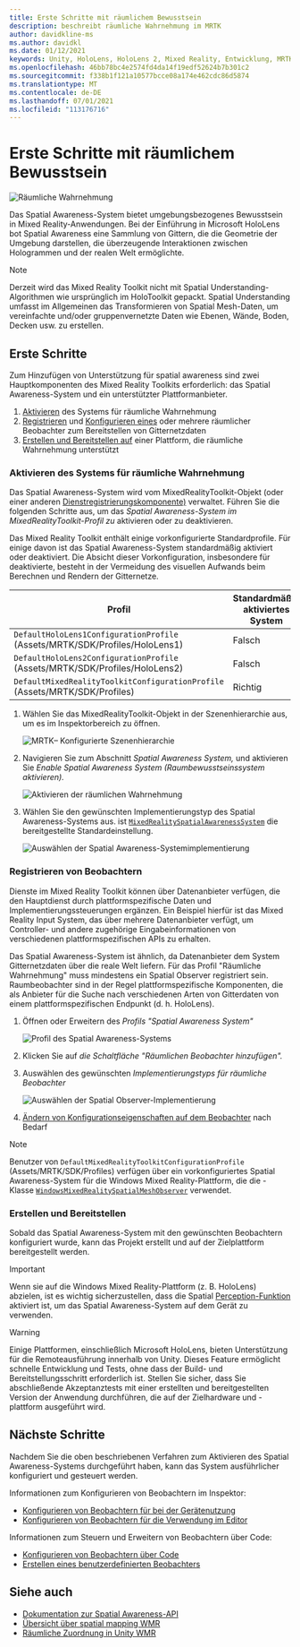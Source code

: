 ```yaml
---
title: Erste Schritte mit räumlichem Bewusstsein
description: beschreibt räumliche Wahrnehmung im MRTK
author: davidkline-ms
ms.author: davidkl
ms.date: 01/12/2021
keywords: Unity, HoloLens, HoloLens 2, Mixed Reality, Entwicklung, MRTK,
ms.openlocfilehash: 46bb78bc4e2574fd4da14f19edf52624b7b301c2
ms.sourcegitcommit: f338b1f121a10577bcce08a174e462cdc86d5874
ms.translationtype: MT
ms.contentlocale: de-DE
ms.lasthandoff: 07/01/2021
ms.locfileid: "113176716"
---
```

# <a name="spatial-awareness-getting-started"></a>Erste Schritte mit räumlichem Bewusstsein

![Räumliche Wahrnehmung](../images/spatial-awareness/MRTK_SpatialAwareness_Main.png)

Das Spatial Awareness-System bietet umgebungsbezogenes Bewusstsein in Mixed Reality-Anwendungen. Bei der Einführung in Microsoft HoloLens bot Spatial Awareness eine Sammlung von Gittern, die die Geometrie der Umgebung darstellen, die überzeugende Interaktionen zwischen Hologrammen und der realen Welt ermöglichte.

> [!NOTE]
> Derzeit wird das Mixed Reality Toolkit nicht mit Spatial Understanding-Algorithmen wie ursprünglich im HoloToolkit gepackt. Spatial Understanding umfasst im Allgemeinen das Transformieren von Spatial Mesh-Daten, um vereinfachte und/oder gruppenvernetzte Daten wie Ebenen, Wände, Boden, Decken usw. zu erstellen.

## <a name="getting-started"></a>Erste Schritte

Zum Hinzufügen von Unterstützung für spatial awareness sind zwei Hauptkomponenten des Mixed Reality Toolkits erforderlich: das Spatial Awareness-System und ein unterstützter Plattformanbieter.

1. [Aktivieren](#enable-the-spatial-awareness-system) des Systems für räumliche Wahrnehmung
2. [Registrieren](#register-observers) und [Konfigurieren eines](configuring-spatial-awareness-mesh-observer.md) oder mehrere räumlicher Beobachter zum Bereitstellen von Gitternetzdaten
3. [Erstellen und Bereitstellen auf](#build-and-deploy) einer Plattform, die räumliche Wahrnehmung unterstützt

### <a name="enable-the-spatial-awareness-system"></a>Aktivieren des Systems für räumliche Wahrnehmung

Das Spatial Awareness-System wird vom MixedRealityToolkit-Objekt (oder einer anderen [Dienstregistrierungskomponente)](xref:Microsoft.MixedReality.Toolkit.IMixedRealityServiceRegistrar) verwaltet. Führen Sie die folgenden Schritte aus, um das *Spatial Awareness-System im* *MixedRealityToolkit-Profil zu* aktivieren oder zu deaktivieren.

Das Mixed Reality Toolkit enthält einige vorkonfigurierte Standardprofile. Für einige davon ist das Spatial Awareness-System standardmäßig aktiviert oder deaktiviert. Die Absicht dieser Vorkonfiguration, insbesondere für deaktivierte, besteht in der Vermeidung des visuellen Aufwands beim Berechnen und Rendern der Gitternetze.

| Profil | Standardmäßig aktiviertes System |
| --- | --- |
| `DefaultHoloLens1ConfigurationProfile` (Assets/MRTK/SDK/Profiles/HoloLens1) | Falsch |
| `DefaultHoloLens2ConfigurationProfile` (Assets/MRTK/SDK/Profiles/HoloLens2) | Falsch |
| `DefaultMixedRealityToolkitConfigurationProfile` (Assets/MRTK/SDK/Profiles) | Richtig |

1. Wählen Sie das MixedRealityToolkit-Objekt in der Szenenhierarchie aus, um es im Inspektorbereich zu öffnen.

    ![MRTK– Konfigurierte Szenenhierarchie](../images/MRTK_ConfiguredHierarchy.png)

1. Navigieren Sie zum Abschnitt *Spatial Awareness System,* und aktivieren Sie *Enable Spatial Awareness System (Raumbewusstseinssystem aktivieren).*

    ![Aktivieren der räumlichen Wahrnehmung](../images/spatial-awareness/MRTKConfig_SpatialAwareness.png)

1. Wählen Sie den gewünschten Implementierungstyp des Spatial Awareness-Systems aus. ist [`MixedRealitySpatialAwarenessSystem`](xref:Microsoft.MixedReality.Toolkit.SpatialAwareness.MixedRealitySpatialAwarenessSystem) die bereitgestellte Standardeinstellung.

    ![Auswählen der Spatial Awareness-Systemimplementierung](../images/spatial-awareness/SpatialAwarenessSelectSystemType.png)

### <a name="register-observers"></a>Registrieren von Beobachtern

Dienste im Mixed Reality Toolkit können [](../../architecture/systems-extensions-providers.md) über Datenanbieter verfügen, die den Hauptdienst durch plattformspezifische Daten und Implementierungssteuerungen ergänzen. Ein Beispiel hierfür ist das Mixed Reality Input [](../input/input-providers.md) System, das über mehrere Datenanbieter verfügt, um Controller- und andere zugehörige Eingabeinformationen von verschiedenen plattformspezifischen APIs zu erhalten.

Das Spatial Awareness-System ist ähnlich, da Datenanbieter dem System Gitternetzdaten über die reale Welt liefern. Für das Profil "Räumliche Wahrnehmung" muss mindestens ein Spatial Observer registriert sein. Raumbeobachter sind in der Regel plattformspezifische Komponenten, die als Anbieter für die Suche nach verschiedenen Arten von Gitterdaten von einem plattformspezifischen Endpunkt (d. h. HoloLens).

1. Öffnen oder Erweitern des *Profils "Spatial Awareness System"*

    ![Profil des Spatial Awareness-Systems](../images/spatial-awareness/SpatialAwarenessProfile.png)

1. Klicken Sie auf *die Schaltfläche "Räumlichen Beobachter hinzufügen".*
1. Auswählen des gewünschten *Implementierungstyps für räumliche Beobachter*

    ![Auswählen der Spatial Observer-Implementierung](../images/spatial-awareness/SpatialAwarenessSelectObserver.png)

1. [Ändern von Konfigurationseigenschaften auf dem Beobachter](configuring-spatial-awareness-mesh-observer.md) nach Bedarf

> [!NOTE]
> Benutzer von `DefaultMixedRealityToolkitConfigurationProfile` (Assets/MRTK/SDK/Profiles) verfügen über ein vorkonfiguriertes Spatial Awareness-System für die Windows Mixed Reality-Plattform, die die -Klasse [`WindowsMixedRealitySpatialMeshObserver`](xref:Microsoft.MixedReality.Toolkit.WindowsMixedReality.SpatialAwareness.WindowsMixedRealitySpatialMeshObserver) verwendet.

### <a name="build-and-deploy"></a>Erstellen und Bereitstellen

Sobald das Spatial Awareness-System mit den gewünschten Beobachtern konfiguriert wurde, kann das Projekt erstellt und auf der Zielplattform bereitgestellt werden.

> [!IMPORTANT]
> Wenn sie auf die Windows Mixed Reality-Plattform (z. B. HoloLens) abzielen, ist es wichtig sicherzustellen, dass die Spatial [Perception-Funktion](/windows/mixed-reality/spatial-mapping-in-unity) aktiviert ist, um das Spatial Awareness-System auf dem Gerät zu verwenden.

> [!WARNING]
> Einige Plattformen, einschließlich Microsoft HoloLens, bieten Unterstützung für die Remoteausführung innerhalb von Unity. Dieses Feature ermöglicht schnelle Entwicklung und Tests, ohne dass der Build- und Bereitstellungsschritt erforderlich ist. Stellen Sie sicher, dass Sie abschließende Akzeptanztests mit einer erstellten und bereitgestellten Version der Anwendung durchführen, die auf der Zielhardware und -plattform ausgeführt wird.

## <a name="next-steps"></a>Nächste Schritte

Nachdem Sie die oben beschriebenen Verfahren zum Aktivieren des Spatial Awareness-Systems durchgeführt haben, kann das System ausführlicher konfiguriert und gesteuert werden.

Informationen zum Konfigurieren von Beobachtern im Inspektor:

- [Konfigurieren von Beobachtern für bei der Gerätenutzung](configuring-spatial-awareness-mesh-observer.md)
- [Konfigurieren von Beobachtern für die Verwendung im Editor](spatial-object-mesh-observer.md)

Informationen zum Steuern und Erweitern von Beobachtern über Code:

- [Konfigurieren von Beobachtern über Code](usage-guide.md)
- [Erstellen eines benutzerdefinierten Beobachters](create-data-provider.md)

## <a name="see-also"></a>Siehe auch

- [Dokumentation zur Spatial Awareness-API](xref:Microsoft.MixedReality.Toolkit.SpatialAwareness)
- [Übersicht über spatial mapping WMR](/windows/mixed-reality/spatial-mapping)
- [Räumliche Zuordnung in Unity WMR](/windows/mixed-reality/spatial-mapping-in-unity)
